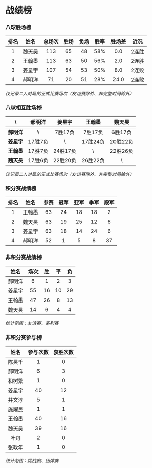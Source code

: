 # 战绩榜

### 八球胜场榜

| 排名 | 姓名   | 总场次 | 胜场 | 负场 | 胜率  | 胜场差 | 近况  |
| :--: | :---: | :---: | :--: | :--: | :--: | :---: | :---: |
| 1    | 魏天昊 | 113   | 65   | 48   | 58%  | 0.0   | 2连胜 |
| 2    | 王翰墨 | 113   | 63   | 50   | 56%  | 2.0   | 2连胜 |
| 3    | 姜星宇 | 107   | 54   | 53   | 50%  | 8.0   | 2连败 |
| 4    | 郝明洋 | 71    | 20   | 51   | 28%  | 24.0  | 2连败 |

*仅记录二人对局的正式比赛场次（友谊赛除外、非完整对局除外）*

### 八球相互胜场榜

|    **\\**   | 郝明洋  | 姜星宇   | 王翰墨   | 魏天昊   |
| :---------: | :----: | :------: | :------: | :-----: |
| **郝明洋** |   \\     | 7胜17负  | 7胜17负  | 6胜17负  |
| **姜星宇** | 17胜7负  |   \\     | 17胜24负 | 20胜22负 |
| **王翰墨** | 17胜7负  | 24胜17负 |   \\     | 22胜26负 |
| **魏天昊** | 17胜6负  | 22胜20负 | 26胜22负 |   \\     |

*仅记录二人对局的正式比赛场次（友谊赛除外、非完整对局除外）*

### 积分赛战绩榜

| 排名 | 姓名    |  参赛  | 冠军 | 亚军  | 季军 | 殿军 |
| :-: | :-----: | :---: | :--: | :--: | :--: | :--: |
| 1   | 王翰墨   |  63   | 24   | 18   | 18   | 2    |
| 2   | 魏天昊   |  63   | 19   | 25   | 12   | 6    |
| 3   | 姜星宇   |  63   | 18   | 14   | 24   | 6    |
| 4   | 郝明洋   |  52   | 1    | 5    | 8    | 37   |

### 非积分赛战绩榜

| 姓名   | 场次 | 胜   | 平   | 负   |
| :---: | :--: | :--: | :--: | :--: |
| 郝明洋 |  6   |  1   |  2   |  3   |
| 姜星宇 |  55  |  16  |  10  |  29  |
| 王翰墨 |  47  |  26  |  8   |  13  |
| 魏天昊 |  14  |  6   |  4   |  4   |

*统计范围：友谊赛、系列赛*

### 非积分赛参与榜

| 姓名   | 参与次数 | 获胜次数 |
| :----: | :-----: | :-----: |
| 陈昊千  |    1    |    0    |
| 郝明洋  |    6    |    3    |
| 和树繁  |    1    |    0    |
| 姜星宇  |   40    |   12    |
| 井文淳  |    5    |    1    |
| 施耀民  |    1    |    1    |
| 王翰墨  |   40    |   16    |
| 魏天昊  |   39    |   16    |
| 叶舟    |    2    |    0    |
| 张政年  |    1    |    0    |

*统计范围：挑战赛、团体赛*